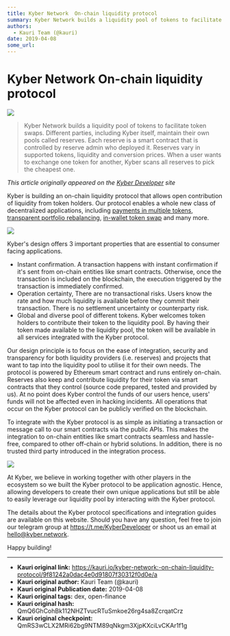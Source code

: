```yaml
---
title: Kyber Network  On-chain liquidity protocol
summary: Kyber Network builds a liquidity pool of tokens to facilitate token swaps. Different parties, including Kyber itself, maintain their own pools called reserves. Each reserve is a smart contract that is controlled by reserve admin who deployed it. Reserves vary in supported tokens, liquidity and conversion prices. When a user wants to exchange one token for another, Kyber scans all reserves to pick the cheapest one. This article originally appeared on the Kyber Developer site Kyber is building an
authors:
  - Kauri Team (@kauri)
date: 2019-04-08
some_url: 
---
```


# Kyber Network  On-chain liquidity protocol

![](https://ipfs.infura.io/ipfs/QmYqAaxo5NRF6SohUPVkqxsARb18tBnLAMZUtoMYkC1biw)


> Kyber Network builds a liquidity pool of tokens to facilitate token swaps. Different parties, including Kyber itself, maintain their own pools called reserves. Each reserve is a smart contract that is controlled by reserve admin who deployed it. Reserves vary in supported tokens, liquidity and conversion prices. When a user wants to exchange one token for another, Kyber scans all reserves to pick the cheapest one.

_This article originally appeared on the [Kyber Developer](https://developer.kyber.network/docs/Start/) site_

Kyber is building an on-chain liquidity protocol that allows open contribution of liquidity from token holders. Our protocol enables a whole new class of decentralized applications, including [payments in multiple tokens](https://developer.kyber.network/docs/VendorsUseCase/), [transparent portfolio rebalancing](https://developer.kyber.network/docs/DappsUseCase/), [in-wallet token swap](https://developer.kyber.network/docs/WalletsUseCase/) and many more.

![](https://ipfs.infura.io/ipfs/QmS3Pq31WhoQhDQTLdQoAC7B3GZeaVRFaBF86am51UsjeP)

Kyber's design offers 3 important properties that are essential to consumer facing applications.

* Instant confirmation. A transaction happens with instant confirmation if it's sent from on-chain entities like smart contracts. Otherwise, once the transaction is included on the blockchain, the execution triggered by the transaction is immediately confirmed.
* Operation certainty, There are no transactional risks. Users know the rate and how much liquidity is available before they commit their transaction. There is no settlement uncertainty or counterparty risk.
* Global and diverse pool of different tokens. Kyber welcomes token holders to contribute their token to the liquidity pool. By having their token made available to the liquidity pool, the token will be available in all services integrated with the Kyber protocol.

Our design principle is to focus on the ease of integration, security and transparency for both liquidity providers (i.e. reserves) and projects that want to tap into the liquidity pool to utilise it for their own needs. The protocol is powered by Ethereum smart contract and runs entirely on-chain. Reserves also keep and contribute liquidity for their token via smart contracts that they control (source code prepared, tested and provided by us). At no point does Kyber control the funds of our users hence, users' funds will not be affected even in hacking incidents. All operations that occur on the Kyber protocol can be publicly verified on the blockchain.

To integrate with the Kyber protocol is as simple as initiating a transaction or message call to our smart contracts via the public APIs. This makes the integration to on-chain entities like smart contracts seamless and hassle-free, compared to other off-chain or hybrid solutions. In addition, there is no trusted third party introduced in the integration process.

![](https://ipfs.infura.io/ipfs/QmUmwbtw7KMny7j2w24vQErx1espxhjRmV1ZH9qsb8pcGv)

At Kyber, we believe in working together with other players in the ecosystem so we built the Kyber protocol to be application agnostic. Hence, allowing developers to create their own unique applications but still be able to easily leverage our liquidity pool by interacting with the Kyber protocol.

The details about the Kyber protocol specifications and integration guides are available on this website. Should you have any question, feel free to join our telegram group at https://t.me/KyberDeveloper or shoot us an email at hello@kyber.network.

Happy building!


---

- **Kauri original link:** https://kauri.io/kyber-network:-on-chain-liquidity-protocol/9f81242a0dac4e0d91807f30312f0d0e/a
- **Kauri original author:** Kauri Team (@kauri)
- **Kauri original Publication date:** 2019-04-08
- **Kauri original tags:** dex, open-finance
- **Kauri original hash:** QmQ6GhCohBk112NHZTvucRTuSmkoe26rg4sa8ZcrqatCrz
- **Kauri original checkpoint:** QmRS3wCLX2MRi62bg9NTM89qNkgm3XjpKXciLvCKAr1f1g



